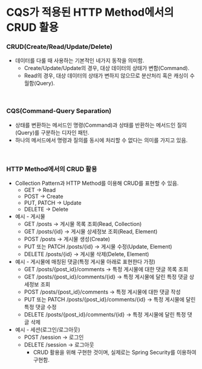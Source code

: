 # CQS가 적용된 HTTP Method에서의 CRUD 활용

### CRUD(Create/Read/Update/Delete)
* 데이터를 다룰 때 사용하는 기본적인 네가지 동작을 의미함.
  * Create/Update/Update의 경우, 대상 데이터의 상태가 변함(Command).
  * Read의 경우, 대상 데이터의 상태가 변하지 않으므로 분산처리 혹은 캐싱이 수월함(Query).

<br>

### CQS(Command-Query Separation)
* 상태를 변환하는 메서드인 명령(Command)과 상태를 반환하는 메서드인 질의(Query)를 구분하는 디자인 패턴.
* 하나의 메서드에서 명령과 질의를 동시에 처리할 수 없다는 의미를 가지고 있음.

<br>

### HTTP Method에서의 CRUD 활용
* Collection Pattern과 HTTP Method를 이용해 CRUD를 표현할 수 있음.
  * GET -> Read
  * POST -> Create
  * PUT, PATCH -> Update
  * DELETE -> Delete
* 예시 - 게시물
  * GET /posts -> 게시물 목록 조회(Read, Collection)
  * GET /posts/{id} -> 게시물 상세정보 조회(Read, Element)
  * POST /posts -> 게시물 생성(Create)
  * PUT 또는 PATCH /posts/{id} -> 게시물 수정(Update, Element)
  * DELETE /posts/{id} -> 게시물 삭제(Delete, Element)
* 예시 - 게시물에 매칭된 댓글(특정 게시물 아래로 표현한다 가정)
  * GET /posts/{post_id}/comments -> 특정 게시물에 대한 댓글 목록 조회
  * GET /posts/{post_id}/comments/{id} -> 특정 게시물에 달린 특정 댓글 상세정보 조회
  * POST /posts/{post_id}/comments -> 특정 게시물에 대한 댓글 작성
  * PUT 또는 PATCH /posts/{post_id}/comments/{id} -> 특정 게시물에 달린 특정 댓글 수정
  * DELETE /posts/{post_id}/comments/{id} -> 특정 게시물에 달린 특정 댓글 삭제
* 예시 - 세션(로그인/로그아웃)
  * POST /session -> 로그인
  * DELETE /session -> 로그아웃
    * CRUD 활용을 위해 구현한 것이며, 실제로는 Spring Security를 이용하여 구현함.
